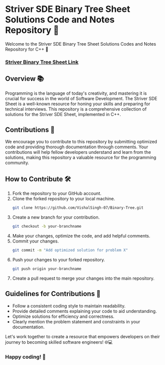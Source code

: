 # Striver SDE Binary Tree Sheet Solutions Code and Notes Repository 🚀

Welcome to the Striver SDE Binary Tree Sheet Solutions Codes and Notes Repository for C++ 🚀 


### **[Striver Binary Tree Sheet Link](https://takeuforward.org/strivers-a2z-dsa-course/strivers-a2z-dsa-course-sheet-2/)**


## Overview 📚

Programming is the language of today's creativity, and mastering it is crucial for success in the world of Software Development. The Striver SDE Sheet is a well-known resource for honing your skills and preparing for technical interviews. This repository is a comprehensive collection of solutions for the Striver SDE Sheet, implemented in C++.

## Contributions 🤝

We encourage you to contribute to this repository by submitting optimized code and providing thorough documentation through comments. Your contributions will help fellow developers understand and learn from the solutions, making this repository a valuable resource for the programming community.

## How to Contribute 🛠️

1. Fork the repository to your GitHub account.
2. Clone the forked repository to your local machine.
   ```bash
   git clone https://github.com/VishalSingh-07/Binary-Tree.git
   ```
3. Create a new branch for your contribution.
   ```bash
   git checkout -b your-branchname
   ```
4. Make your changes, optimize the code, and add helpful comments.
5. Commit your changes.
   ```bash
   git commit -m "Add optimized solution for problem X"
   ```
6. Push your changes to your forked repository.
   ```bash
   git push origin your-branchname
   ```
7. Create a pull request to merge your changes into the main repository.

## Guidelines for Contributions 📝

- Follow a consistent coding style to maintain readability.
- Provide detailed comments explaining your code to aid understanding.
- Optimize solutions for efficiency and correctness.
- Clearly mention the problem statement and constraints in your documentation.

Let's work together to create a resource that empowers developers on their journey to becoming skilled software engineers! 🌐💻

### Happy coding! 🚀